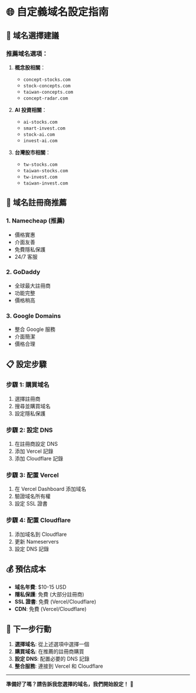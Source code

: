 # 🌐 自定義域名設定指南

## 🎯 域名選擇建議

### 推薦域名選項：

1. **概念股相關**：
   - `concept-stocks.com`
   - `stock-concepts.com`
   - `taiwan-concepts.com`
   - `concept-radar.com`

2. **AI 投資相關**：
   - `ai-stocks.com`
   - `smart-invest.com`
   - `stock-ai.com`
   - `invest-ai.com`

3. **台灣股市相關**：
   - `tw-stocks.com`
   - `taiwan-stocks.com`
   - `tw-invest.com`
   - `taiwan-invest.com`

## 🛒 域名註冊商推薦

### 1. Namecheap (推薦)
- 價格實惠
- 介面友善
- 免費隱私保護
- 24/7 客服

### 2. GoDaddy
- 全球最大註冊商
- 功能完整
- 價格稍高

### 3. Google Domains
- 整合 Google 服務
- 介面簡潔
- 價格合理

## 📋 設定步驟

### 步驟 1: 購買域名
1. 選擇註冊商
2. 搜尋並購買域名
3. 設定隱私保護

### 步驟 2: 設定 DNS
1. 在註冊商設定 DNS
2. 添加 Vercel 記錄
3. 添加 Cloudflare 記錄

### 步驟 3: 配置 Vercel
1. 在 Vercel Dashboard 添加域名
2. 驗證域名所有權
3. 設定 SSL 證書

### 步驟 4: 配置 Cloudflare
1. 添加域名到 Cloudflare
2. 更新 Nameservers
3. 設定 DNS 記錄

## 💰 預估成本

- **域名年費**: $10-15 USD
- **隱私保護**: 免費 (大部分註冊商)
- **SSL 證書**: 免費 (Vercel/Cloudflare)
- **CDN**: 免費 (Vercel/Cloudflare)

## 🎯 下一步行動

1. **選擇域名**: 從上述選項中選擇一個
2. **購買域名**: 在推薦的註冊商購買
3. **設定 DNS**: 配置必要的 DNS 記錄
4. **整合服務**: 連接到 Vercel 和 Cloudflare

---

**準備好了嗎？請告訴我您選擇的域名，我們開始設定！** 🚀
